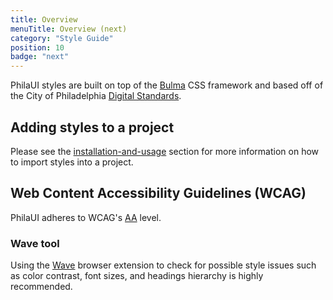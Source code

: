 ```yaml
---
title: Overview
menuTitle: Overview (next)
category: "Style Guide"
position: 10
badge: "next"
---
```


PhilaUI styles are built on top of the [Bulma](https://bulma.io/) CSS framework and based off of the City of Philadelphia [Digital Standards](https://standards.phila.gov/).

## Adding styles to a project

Please see the [installation-and-usage](/installation-and-usage#styles) section for more information on how to import styles into a project.

## Web Content Accessibility Guidelines (WCAG)

PhilaUI adheres to WCAG's [AA](https://www.w3.org/WAI/WCAG2AA-Conformance) level.

### Wave tool

Using the [Wave](https://wave.webaim.org/) browser extension to check for possible style issues such as color contrast, font sizes, and headings hierarchy is highly recommended.
